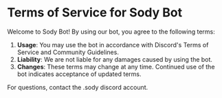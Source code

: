 # Terms of Service for Sody Bot

Welcome to Sody Bot! By using our bot, you agree to the following terms:

1. **Usage**: You may use the bot in accordance with Discord's Terms of Service and Community Guidelines.
2. **Liability**: We are not liable for any damages caused by using the bot.
3. **Changes**: These terms may change at any time. Continued use of the bot indicates acceptance of updated terms.

For questions, contact the .sody discord account.
